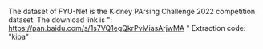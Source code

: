The dataset of FYU-Net is the Kidney PArsing Challenge 2022 competition dataset. The download link is ": https://pan.baidu.com/s/1s7VQ1egQkrPvMiasArjwMA "
Extraction code: "kipa"
